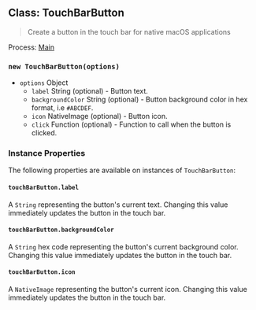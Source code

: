 ## Class: TouchBarButton

> Create a button in the touch bar for native macOS applications

Process: [Main](../tutorial/quick-start.md#main-process)

### `new TouchBarButton(options)`

* `options` Object
  * `label` String (optional) - Button text.
  * `backgroundColor` String (optional) - Button background color in hex format,
    i.e `#ABCDEF`.
  * `icon` NativeImage (optional) - Button icon.
  * `click` Function (optional) - Function to call when the button is clicked.

### Instance Properties

The following properties are available on instances of `TouchBarButton`:

#### `touchBarButton.label`

A `String` representing the button's current text. Changing this value immediately updates the button
in the touch bar.

#### `touchBarButton.backgroundColor`

A `String` hex code representing the button's current background color. Changing this value immediately updates
the button in the touch bar.

#### `touchBarButton.icon`

A `NativeImage` representing the button's current icon. Changing this value immediately updates the button
in the touch bar.
